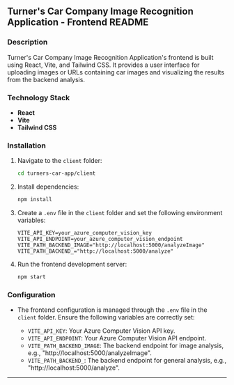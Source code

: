 ## Turner's Car Company Image Recognition Application - Frontend README

### Description

Turner's Car Company Image Recognition Application's frontend is built using React, Vite, and Tailwind CSS. It provides a user interface for uploading images or URLs containing car images and visualizing the results from the backend analysis.

### Technology Stack

- **React**
- **Vite**
- **Tailwind CSS**

### Installation

1. Navigate to the `client` folder:

   ```bash
   cd turners-car-app/client
   ```

2. Install dependencies:

   ```bash
   npm install
   ```

3. Create a `.env` file in the `client` folder and set the following environment variables:

   ```env
   VITE_API_KEY=your_azure_computer_vision_key
   VITE_API_ENDPOINT=your_azure_computer_vision_endpoint
   VITE_PATH_BACKEND_IMAGE="http://localhost:5000/analyzeImage"
   VITE_PATH_BACKEND_="http://localhost:5000/analyze"
   ```

4. Run the frontend development server:

   ```bash
   npm start
   ```

### Configuration

- The frontend configuration is managed through the `.env` file in the `client` folder. Ensure the following variables are correctly set:

  - `VITE_API_KEY`: Your Azure Computer Vision API key.
  - `VITE_API_ENDPOINT`: Your Azure Computer Vision API endpoint.
  - `VITE_PATH_BACKEND_IMAGE`: The backend endpoint for image analysis, e.g., "http://localhost:5000/analyzeImage".
  - `VITE_PATH_BACKEND_`: The backend endpoint for general analysis, e.g., "http://localhost:5000/analyze".

---
